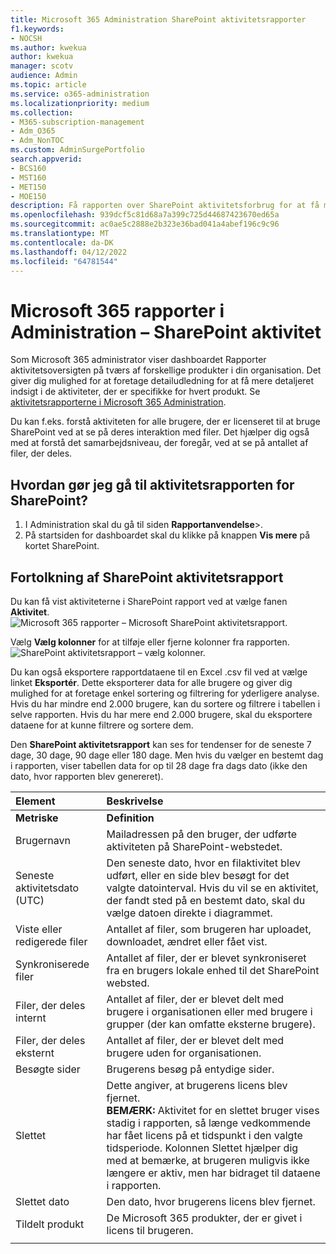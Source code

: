 ```yaml
---
title: Microsoft 365 Administration SharePoint aktivitetsrapporter
f1.keywords:
- NOCSH
ms.author: kwekua
author: kwekua
manager: scotv
audience: Admin
ms.topic: article
ms.service: o365-administration
ms.localizationpriority: medium
ms.collection:
- M365-subscription-management
- Adm_O365
- Adm_NonTOC
ms.custom: AdminSurgePortfolio
search.appverid:
- BCS160
- MST160
- MET150
- MOE150
description: Få rapporten over SharePoint aktivitetsforbrug for at få mere at vide om aktiviteten for hver SharePoint bruger, antallet af delte filer og lagerudnyttelsen.
ms.openlocfilehash: 939dcf5c81d68a7a399c725d44687423670ed65a
ms.sourcegitcommit: ac0ae5c2888e2b323e36bad041a4abef196c9c96
ms.translationtype: MT
ms.contentlocale: da-DK
ms.lasthandoff: 04/12/2022
ms.locfileid: "64781544"
---
```

# <a name="microsoft-365-reports-in-the-admin-center---sharepoint-activity"></a>Microsoft 365 rapporter i Administration – SharePoint aktivitet

Som Microsoft 365 administrator viser dashboardet Rapporter aktivitetsoversigten på tværs af forskellige produkter i din organisation. Det giver dig mulighed for at foretage detailudledning for at få mere detaljeret indsigt i de aktiviteter, der er specifikke for hvert produkt. Se [aktivitetsrapporterne i Microsoft 365 Administration](activity-reports.md).
  
Du kan f.eks. forstå aktiviteten for alle brugere, der er licenseret til at bruge SharePoint ved at se på deres interaktion med filer. Det hjælper dig også med at forstå det samarbejdsniveau, der foregår, ved at se på antallet af filer, der deles.
  
## <a name="how-do-i-get-to-the-to-the-sharepoint-activity-report"></a>Hvordan gør jeg gå til aktivitetsrapporten for SharePoint?

1. I Administration skal du gå til siden **Rapportanvendelse**\>.<a href="https://go.microsoft.com/fwlink/p/?linkid=2074756" target="_blank"></a> 
2. På startsiden for dashboardet skal du klikke på knappen **Vis mere** på kortet SharePoint.
  
## <a name="interpret-the-sharepoint-activity-report"></a>Fortolkning af SharePoint aktivitetsrapport

Du kan få vist aktiviteterne i SharePoint rapport ved at vælge fanen **Aktivitet**.<br/>![Microsoft 365 rapporter – Microsoft SharePoint aktivitetsrapport.](../../media/5a0a96f-0e4f-4fb9-8baa-3262275b3d1f.png)

Vælg **Vælg kolonner** for at tilføje eller fjerne kolonner fra rapporten.  <br/> ![SharePoint aktivitetsrapport – vælg kolonner.](../../media/3c396cd1-9701-4712-8eaa-eb7bba702aa8.png)

Du kan også eksportere rapportdataene til en Excel .csv fil ved at vælge linket **Eksportér**. Dette eksporterer data for alle brugere og giver dig mulighed for at foretage enkel sortering og filtrering for yderligere analyse. Hvis du har mindre end 2.000 brugere, kan du sortere og filtrere i tabellen i selve rapporten. Hvis du har mere end 2.000 brugere, skal du eksportere dataene for at kunne filtrere og sortere dem. 

Den **SharePoint aktivitetsrapport** kan ses for tendenser for de seneste 7 dage, 30 dage, 90 dage eller 180 dage. Men hvis du vælger en bestemt dag i rapporten, viser tabellen data for op til 28 dage fra dags dato (ikke den dato, hvor rapporten blev genereret).
  
|Element|Beskrivelse|
|:-----|:-----|
|**Metriske**|**Definition**|
|Brugernavn  <br/> |Mailadressen på den bruger, der udførte aktiviteten på SharePoint-webstedet.  <br/> |
|Seneste aktivitetsdato (UTC)  <br/> |Den seneste dato, hvor en filaktivitet blev udført, eller en side blev besøgt for det valgte datointerval. Hvis du vil se en aktivitet, der fandt sted på en bestemt dato, skal du vælge datoen direkte i diagrammet.  <br/> |
|Viste eller redigerede filer  <br/> |Antallet af filer, som brugeren har uploadet, downloadet, ændret eller fået vist.   <br/> |
|Synkroniserede filer  <br/> |Antallet af filer, der er blevet synkroniseret fra en brugers lokale enhed til det SharePoint websted. <br/> |
|Filer, der deles internt  <br/> | Antallet af filer, der er blevet delt med brugere i organisationen eller med brugere i grupper (der kan omfatte eksterne brugere).  <br/> |
|Filer, der deles eksternt  <br/> |Antallet af filer, der er blevet delt med brugere uden for organisationen. <br/>|
|Besøgte sider  <br/> |Brugerens besøg på entydige sider. <br/>|
|Slettet  <br/> | Dette angiver, at brugerens licens blev fjernet.  <br/>  **BEMÆRK:** Aktivitet for en slettet bruger vises stadig i rapporten, så længe vedkommende har fået licens på et tidspunkt i den valgte tidsperiode. Kolonnen Slettet hjælper dig med at bemærke, at brugeren muligvis ikke længere er aktiv, men har bidraget til dataene i rapporten.  <br/> |
|Slettet dato  <br/> |Den dato, hvor brugerens licens blev fjernet. <br/>|
|Tildelt produkt  <br/> |De Microsoft 365 produkter, der er givet i licens til brugeren.|
|||